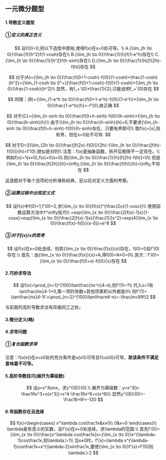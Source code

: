 ## 一元微分题型

#### 1.导数定义题型

##### ①定义的真正含义

$$
设f(0)=0,则以下选型中那些,使得f(x)在x=0处可导。\\
A.{\lim_{h \to 0}}\frac{1}{h^2}f(1-cosh)存在\\
B.{\lim_{h \to 0}}\frac{1}{h}f(1-e^h)存在\\
C.{\lim_{h \to 0}}\frac{1}{h^2}f(h-sinh)存在\\
D.{\lim_{h \to 0}}\frac{1}{h}[f(2h)-f(h)]存在
$$

$$
对于(A)={\lim_{h \to 0}}\frac{f(0+1-cosh)-f(0)}{1-cosh}×\frac{1-cosh}{h^2}={\lim_{1-cosh \to 0^+}}\frac{f(0+1-cosh)-f(0)}{1-cosh}×{\lim_{h \to 0}}\frac{1-cosh}{h^2}\\
显然，有f_+'(0)×\frac{1}{2},只能说明f_+'(0)存在
$$

$$
同理：(B)={\lim_{1-e^h \to 0}}\frac{f(0+1-e^h)-f(0)}{1-e^h}×{\lim_{h \to 0}}\frac{1-e^h}{h}=-f'(0),故正确
$$

$$
对于(C)={\lim_{h-sinh \to 0}}\frac{f(0+h-sinh)-f(0)}{h-sinh}×{\lim_{h \to 0}}\frac{h-sinh}{h}\\
由于{\lim_{h \to 0}}\frac{h-sinh}{h}=0,不要求{\lim_{h-sinh \to 0}}\frac{f(0+h-sinh)-f(0)}{h-sinh}存在，只要有界即可\\
取f(x)=|x|,则有界，但在x=0处不可导.
$$

$$
对于D=2{\lim_{2h \to 0}}\frac{[f(2x)-f(0)]}{2h}-{\lim_{h \to 0}}\frac{[f(h)-f(0)]}{h}=f'(0),貌似是对的\\
注意：f(x)是抽象函数，拆开后极限不一定存在。\\
例如f(x)=1(x≠0),f(x)=0(x=0).则{\lim_{h \to 0}}\frac{1}{h}[f(2h)-f(h)]=0\\
但是{\lim_{h \to 0}}\frac{f(2h)}{h}=\infty,{\lim_{h \to 0}}\frac{f(h)}{h}=\infty,不存在
$$

这道题对于每个选项的分析堪称经典，足以应对定义方面的考察。

##### ②运算过程中出现定义式

$$
设f(x)中f(0)=1,f'(0)=2,求{\lim_{x \to 0}}[f(x)]^{\frac{2x}{1-cosx}}\\
使用函数运算方法中1^\infty技巧\\
=exp{\lim_{x \to 0}}\frac{2[f(x)-1]x}{1-cosx}=exp{\lim_{x \to 0}}\frac{2[f(x)-1]x}{\frac{1}2x^2}=exp(4{\lim_{x \to 0}}\frac{f(x)-f(0)}{x-0})=e^8
$$

##### ③对于f(x)/x的思考

$$
设f(x)在x=0处连续，则若{\lim_{x \to 0}}\frac{f(x)}{x}存在，f(0)=0且f'(0)存在.\\
首先：由{\lim_{x \to 0}}\frac{f(x)}{x}=A,得f(0)=A×0=0\\
其次：f'(0)={\lim_{x \to 0}}\frac{f(0+x)-f(0)}{x}存在
$$

#### 2.巧妙求导法

$$
设f(x)=\prod_{n=1}^{100}(tan\frac{πx^n}4-n),则f'(1)=?\\
代入x=1有tan\frac{πx}4-1=0,第一项的导数×其他项乘积以外都是0\\
则f'(1)=(tan\frac{πx}4-1)'×\prod_{n=2}^{100}(tan\fracπ4-n)=-\frac{π×99!}2
$$

与前面的高阶导数求法有异曲同工之妙。

#### 3.微分定义(略)

#### 4.求导问题

##### ①复合函数求导

注意：f(u(x))在x=x0处的充分条件是u(x0)可导且f(u(x0))可导。**故该条件不满足意味着不可导。**

#### 5.高阶导数技巧(展开为幂级数)

$$
设y=x^3sinx，求y^{(6)}(0).\\
展开为幂级数：y=x^3[x-\frac16x^3+o(x^3)]=x^4-\frac16x^6+o(x^6)\\
显然y^{(6)}(0)=-\frac16×6!=-120
$$

#### 6.导函数存在且连续

$$
f(x)=\begin{cases}
x^\lambda cos\frac1x&x≠0\\
0&x=0
\end{cases}\\
\lambda是有意义的实数，且f'(x)在x=0处连续，求\lambda的范围.\\
首先f'(0)={\lim_{x \to 0}}\frac{x^\lambda cos\frac1x}x={\lim_{x \to 0}}x^{\lambda-1}cos\frac1x,则\lambda＞1\\
当x≠0时，f'(x)=\lambda x^{\lambda-1}cos\frac1x+x^{\lambda-2}sin\frac1x,要使{\lim_{x \to 0}}f'(x)=f'(0)则\lambda＞2
$$
